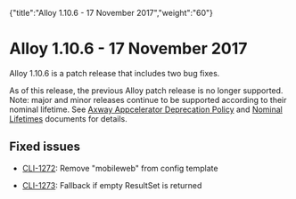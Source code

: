 {"title":"Alloy 1.10.6 - 17 November 2017","weight":"60"} 

# Alloy 1.10.6 - 17 November 2017

Alloy 1.10.6 is a patch release that includes two bug fixes.

As of this release, the previous Alloy patch release is no longer supported. Note: major and minor releases continue to be supported according to their nominal lifetime. See [Axway Appcelerator Deprecation Policy](/docs/appc/AMPLIFY_Appcelerator_Services_Overview/Axway_Appcelerator_Deprecation_Policy/) and [Nominal Lifetimes](/docs/appc/AMPLIFY_Appcelerator_Services_Overview/Axway_Appcelerator_Product_Lifecycle/#NominalLifetimes) documents for details.

## Fixed issues

*   [CLI-1272](https://jira.appcelerator.org/browse/CLI-1272): Remove "mobileweb" from config template
    
*   [CLI-1273](https://jira.appcelerator.org/browse/CLI-1273): Fallback if empty ResultSet is returned